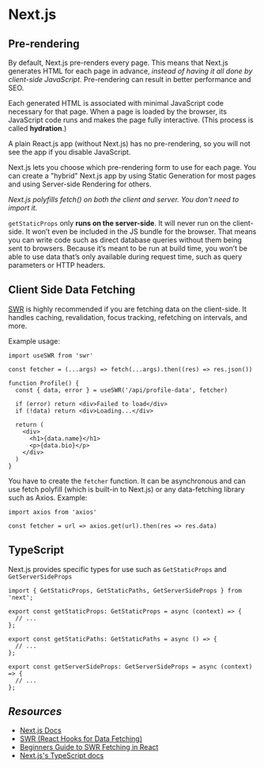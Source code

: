 # Next.js

## Pre-rendering

By default, Next.js pre-renders every page. This means that Next.js generates HTML for each page in advance, *instead of having it all done by client-side JavaScript*. Pre-rendering can result in better performance and SEO.

Each generated HTML is associated with minimal JavaScript code necessary for that page. When a page is loaded by the browser, its JavaScript code runs and makes the page fully interactive. (This process is called **hydration**.)

A plain React.js app (without Next.js) has no pre-rendering, so you will not see the app if you disable JavaScript.

Next.js lets you choose which pre-rendering form to use for each page. You can create a "hybrid" Next.js app by using Static Generation for most pages and using Server-side Rendering for others.

*Next.js polyfills fetch() on both the client and server. You don't need to import it.*

`getStaticProps` only **runs on the server-side**. It will never run on the client-side. It won’t even be included in the JS bundle for the browser. That means you can write code such as direct database queries without them being sent to browsers. Because it’s meant to be run at build time, you won’t be able to use data that’s only available during request time, such as query parameters or HTTP headers.

## Client Side Data Fetching

[SWR](https://swr.vercel.app/) is highly recommended if you are fetching data on the client-side. It handles caching, revalidation, focus tracking, refetching on intervals, and more.

Example usage:
```
import useSWR from 'swr'

const fetcher = (...args) => fetch(...args).then((res) => res.json())

function Profile() {
  const { data, error } = useSWR('/api/profile-data', fetcher)

  if (error) return <div>Failed to load</div>
  if (!data) return <div>Loading...</div>

  return (
    <div>
      <h1>{data.name}</h1>
      <p>{data.bio}</p>
    </div>
  )
}
```

You have to create the `fetcher` function. It can be asynchronous and can use fetch polyfill (which is built-in to Next.js) or any data-fetching library such as Axios. Example:
```
import axios from 'axios'

const fetcher = url => axios.get(url).then(res => res.data)
```

## TypeScript

Next.js provides specific types for use such as `GetStaticProps` and `GetServerSideProps`
```
import { GetStaticProps, GetStaticPaths, GetServerSideProps } from 'next';

export const getStaticProps: GetStaticProps = async (context) => {
  // ...
};

export const getStaticPaths: GetStaticPaths = async () => {
  // ...
};

export const getServerSideProps: GetServerSideProps = async (context) => {
  // ...
};
```

## *Resources*

- [Next.js Docs](https://nextjs.org/docs/getting-started)
- [SWR (React Hooks for Data Fetching)](https://swr.vercel.app/)
- [Beginners Guide to SWR Fetching in React](https://blog.openreplay.com/beginner-s-guide-to-swr-data-fetching-in-react)
- [Next.js's TypeScript docs](https://nextjs.org/docs/basic-features/typescript)